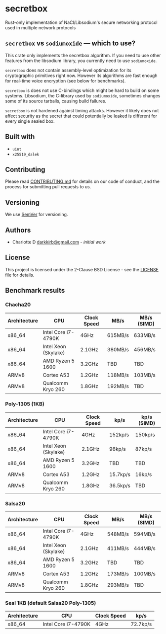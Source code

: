 # secretbox

Rust-only implementation of NaCl/Libsodium's secure networking protocol used in multiple network protocols

## `secretbox` vs `sodiumoxide` — which to use?
This crate only implements the secretbox algorithm. If you need to use other features from the libsodium library, you currently need to use `sodiumoxide`.

`secretbox` does not contain assembly-level optimization for its cryptographic primitives right now. However its algorithms are fast enough for real-time voice encryption (see below for benchmarks).

`secretbox` is does not use C-bindings which might be hard to build on some systems. Libsodium, the C-library used by `sodiumoxide`, sometimes changes some of its source tarballs, causing build failures.

`secretbox` is not hardened against timing attacks. However it likely does not affect security as the secret that could potentially be leaked is different for every single sealed box.

## Built with

- `uint`
- `x25519_dalek`

## Contributing

Please read [CONTRIBUTING.md](CONTRIBUTING.md) for details on our code of conduct, and the process for submitting pull requests to us.

## Versioning

We use [SemVer](http://semver.org/) for versioning.

## Authors

- Charlotte D <darkkirb@gmail.com> - *initial work*

## License

This project is licensed under the 2-Clause BSD License - see the [LICENSE](LICENSE) file for details.

## Benchmark results

### Chacha20

| Architecture | CPU | Clock Speed | MB/s | MB/s (SIMD) |
|-|-|-|-|-|
| x86_64 | Intel Core i7-4790K | 4GHz | 615MB/s | 633MB/s |
| x86_64 | Intel Xeon (Skylake) | 2.1GHz | 380MB/s | 456MB/s |
| x86_64 | AMD Ryzen 5 1600 | 3.2GHz | TBD | TBD |
| ARMv8 | Cortex A53 | 1.2GHz | 118MB/s | 103MB/s |
| ARMv8 | Qualcomm Kryo 260 | 1.8GHz | 192MB/s | TBD |

### Poly-1305 (1KB)
| Architecture | CPU | Clock Speed | kp/s | kp/s (SIMD) |
|-|-|-|-|-|
| x86_64 | Intel Core i7-4790K | 4GHz | 152kp/s | 150kp/s |
| x86_64 | Intel Xeon (Skylake) | 2.1GHz | 96kp/s | 87kp/s |
| x86_64 | AMD Ryzen 5 1600 | 3.2GHz | TBD | TBD |
| ARMv8 | Cortex A53 | 1.2GHz | 15.7kp/s | 16kp/s |
| ARMv8 | Qualcomm Kryo 260 | 1.8GHz | 36.5kp/s | TBD |

### Salsa20
| Architecture | CPU | Clock Speed | MB/s | MB/s (SIMD) |
|-|-|-|-|-|
| x86_64 | Intel Core i7-4790K | 4GHz | 548MB/s | 594MB/s |
| x86_64 | Intel Xeon (Skylake) | 2.1GHz | 411MB/s | 444MB/s |
| x86_64 | AMD Ryzen 5 1600 | 3.2GHz | TBD | TBD |
| ARMv8 | Cortex A53 | 1.2GHz | 173MB/s | 100MB/s |
| ARMv8 | Qualcomm Kryo 260 | 1.8GHz | 293MB/s | TBD |

### Seal 1KB (default Salsa20 Poly-1305)
| Architecture | CPU | Clock Speed | kp/s |
|-|-|-|-|
| x86_64 | Intel Core i7-4790K | 4GHz | 72.7kp/s |
